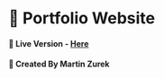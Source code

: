 # 🦘 Portfolio Website

#### 🔴 Live Version - [Here](https://itsmartonic.github.io/PortfolioWebsite/)

#### 📝 Created By Martin Zurek
